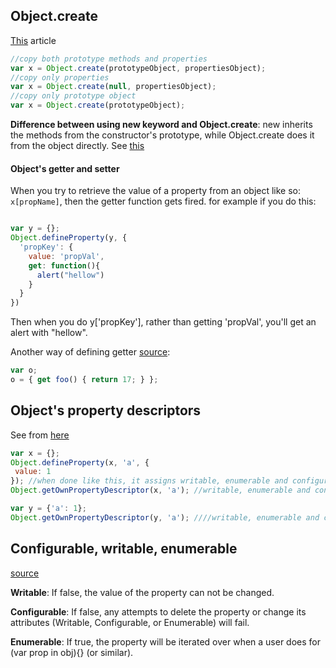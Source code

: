 ## Object.create

[This](https://hackernoon.com/object-create-in-javascript-fa8674df6ed2) article

```javascript
//copy both prototype methods and properties
var x = Object.create(prototypeObject, propertiesObject);
//copy only properties 
var x = Object.create(null, propertiesObject);
//copy only prototype object
var x = Object.create(prototypeObject);
```

__Difference between using new keyword and Object.create__: new inherits the methods from the constructor's prototype, while Object.create does it from the object directly. See [this](https://stackoverflow.com/questions/4166616/understanding-the-difference-between-object-create-and-new-somefunction)

#### Object's getter and setter

When you try to retrieve the value of a property from an object like so: `x[propName]`, then the getter function gets fired.
for example if you do this:
```javascript

var y = {};
Object.defineProperty(y, {
  'propKey': {
    value: 'propVal',
    get: function(){
      alert("hellow")
    }
  }
})

```

Then when you do y['propKey'], rather than getting 'propVal', you'll get an alert with "hellow".

Another way of defining getter [source](https://developer.mozilla.org/en-US/docs/Web/JavaScript/Reference/Global_Objects/Object/getOwnPropertyDescriptor):

```javascript
var o;
o = { get foo() { return 17; } };
```

## Object's property descriptors

See from [here](https://developer.mozilla.org/en-US/docs/Web/JavaScript/Reference/Global_Objects/Object/getOwnPropertyDescriptor)

```javascript
var x = {};
Object.defineProperty(x, 'a', {
 value: 1
}); //when done like this, it assigns writable, enumerable and configurable their default values = false;
Object.getOwnPropertyDescriptor(x, 'a'); //writable, enumerable and configurable their default values = false;

var y = {'a': 1};
Object.getOwnPropertyDescriptor(y, 'a'); ////writable, enumerable and configurable will be true this time;
```

## Configurable, writable, enumerable

[source](https://stackoverflow.com/a/25385794/3248247)

__Writable__: If false, the value of the property can not be changed.

__Configurable__: If false, any attempts to delete the property or change its attributes (Writable, Configurable, or Enumerable) will fail.

__Enumerable__: If true, the property will be iterated over when a user does for (var prop in obj){} (or similar).






